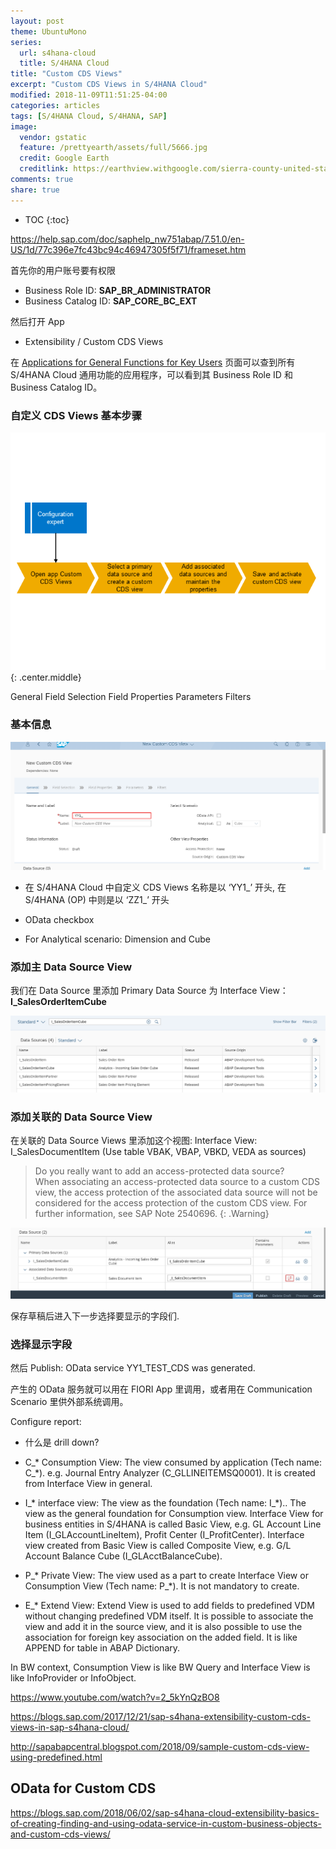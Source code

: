 ```yaml
---
layout: post
theme: UbuntuMono
series: 
  url: s4hana-cloud
  title: S/4HANA Cloud
title: "Custom CDS Views"
excerpt: "Custom CDS Views in S/4HANA Cloud"
modified: 2018-11-09T11:51:25-04:00
categories: articles
tags: [S/4HANA Cloud, S/4HANA, SAP]
image:
  vendor: gstatic
  feature: /prettyearth/assets/full/5666.jpg
  credit: Google Earth
  creditlink: https://earthview.withgoogle.com/sierra-county-united-states-5666
comments: true
share: true
---
```


* TOC
{:toc}

https://help.sap.com/doc/saphelp_nw751abap/7.51.0/en-US/1d/77c396e7fc43bc94c46947305f5f71/frameset.htm

首先你的用户账号要有权限

* Business Role ID: **SAP_BR_ADMINISTRATOR**
* Business Catalog ID: **SAP_CORE_BC_EXT**

然后打开 App

* Extensibility / Custom CDS Views

在 [Applications for General Functions for Key Users](https://help.sap.com/viewer/f544846954f24b9183eddadcc41bdc3b/1811.500/en-US/e51ed7523f0744cba10877b6667216ee.html) 页面可以查到所有 S/4HANA Cloud 通用功能的应用程序，可以看到其 Business Role ID 和 Business Catalog ID。

### 自定义 CDS Views 基本步骤

![Image: How to create custom CDS Views](/images/s4hana/extensibility/how-to-create-custom-cds-views.png)
{: .center.middle}

General
Field Selection
Field Properties
Parameters
Filters


### 基本信息
![Image: S/4HANA Cloud Custom CDS Views 1](/images/s4hana/extensibility/s4hana-cloud-custom-cds-create.png)

* 在 S/4HANA Cloud 中自定义 CDS Views 名称是以 ‘YY1_’ 开头, 在 S/4HANA (OP) 中则是以 ‘ZZ1_’ 开头
* OData checkbox

* For Analytical scenario: Dimension and Cube

### 添加主 Data Source View

我们在 Data Source 里添加 Primary Data Source 为 Interface View：**I_SalesOrderItemCube**

![Image: S/4HANA Cloud Custom CDS Views 2](/images/s4hana/extensibility/s4hana-cloud-custom-cds-add-primary-data-source.png)

### 添加关联的 Data Source View

在关联的 Data Source Views 里添加这个视图:
Interface View: I_SalesDocumentItem (Use table VBAK, VBAP, VBKD, VEDA as sources)

> Do you really want to add an access-protected data source? <br>
When associating an access-protected data source to a custom CDS view, the access protection of the associated data source will not be considered for the access protection of the custom CDS view. For further information, see SAP Note 2540696.
{: .Warning}

![Image: S/4HANA Cloud Custom CDS Views 3](/images/s4hana/extensibility/s4hana-cloud-custom-cds-add-data-source.png)

保存草稿后进入下一步选择要显示的字段们.

### 选择显示字段

然后 Publish: OData service YY1_TEST_CDS was generated.

产生的 OData 服务就可以用在 FIORI App 里调用，或者用在 Communication Scenario 里供外部系统调用。

Configure report:
* 什么是 drill down?

* C_* Consumption View: The view consumed by application (Tech name: C_*). e.g. Journal Entry Analyzer (C_GLLINEITEMSQ0001). It is created from Interface View in general.
* I_* interface view: The view as the foundation (Tech name: I_*).. The view as the general foundation for Consumption view. Interface View for business entities in S/4HANA is called Basic View, e.g. GL Account Line Item (I_GLAccountLineItem), Profit Center (I_ProfitCenter). Interface view created from Basic View is called Composite View, e.g. G/L Account Balance Cube (I_GLAcctBalanceCube).
* P_* Private View: The view used as a part to create Interface View or Consumption View (Tech name: P_*). It is not mandatory to create.
* E_* Extend View: Extend View is used to add fields to predefined VDM without changing predefined VDM itself. It is possible to associate the view and add it in the source view, and it is also possible to use the association for foreign key association on the added field. It is like APPEND for table in ABAP Dictionary. 

In BW context, Consumption View is like BW Query and Interface View is like InfoProvider or InfoObject.

https://www.youtube.com/watch?v=2_5kYnQzBO8

https://blogs.sap.com/2017/12/21/sap-s4hana-extensibility-custom-cds-views-in-sap-s4hana-cloud/

http://sapabapcentral.blogspot.com/2018/09/sample-custom-cds-view-using-predefined.html

## OData for Custom CDS

https://blogs.sap.com/2018/06/02/sap-s4hana-cloud-extensibility-basics-of-creating-finding-and-using-odata-service-in-custom-business-objects-and-custom-cds-views/


